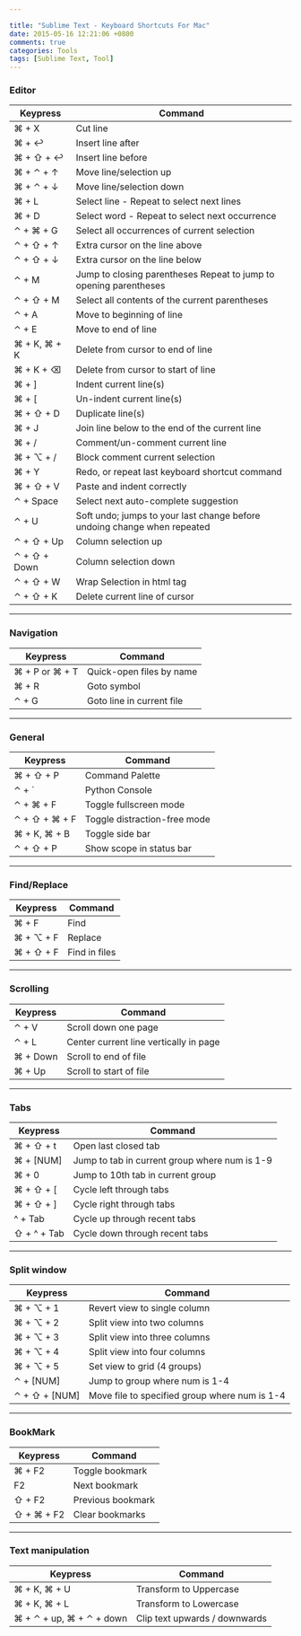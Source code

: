 ```yaml
---

title: "Sublime Text - Keyboard Shortcuts For Mac"
date: 2015-05-16 12:21:06 +0800
comments: true
categories: Tools
tags: [Sublime Text, Tool]
---
```


### Editor

| Keypress     | Command                                                                  |
|--------------|--------------------------------------------------------------------------|
| ⌘ + X        | Cut line                                                                 |
| ⌘ + ↩        | Insert line after                                                        |
| ⌘ + ⇧ + ↩    | Insert line before                                                       |
| ⌘ + ⌃ + ↑    | Move line/selection up                                                   |
| ⌘ + ⌃ + ↓    | Move line/selection down                                                 |
| ⌘ + L        | Select line - Repeat to select next lines                                |
| ⌘ + D        | Select word - Repeat to select next occurrence                           |
| ⌃ + ⌘ + G    | Select all occurrences of current selection                              |
| ⌃ + ⇧ + ↑    | Extra cursor on the line above                                           |
| ⌃ + ⇧ + ↓    | Extra cursor on the line below                                           |
| ⌃ + M        | Jump to closing parentheses Repeat to jump to opening parentheses        |
| ⌃ + ⇧ + M    | Select all contents of the current parentheses                           |
| ⌃ + A        | Move to beginning of line                                                |
| ⌃ + E        | Move to end of line                                                      |
| ⌘ + K, ⌘ + K | Delete from cursor to end of line                                        |
| ⌘ + K + ⌫    | Delete from cursor to start of line                                      |
| ⌘ + ]        | Indent current line(s)                                                   |
| ⌘ + [        | Un-indent current line(s)                                                |
| ⌘ + ⇧ + D    | Duplicate line(s)                                                        |
| ⌘ + J        | Join line below to the end of the current line                           |
| ⌘ + /        | Comment/un-comment current line                                          |
| ⌘ + ⌥ + /    | Block comment current selection                                          |
| ⌘ + Y        | Redo, or repeat last keyboard shortcut command                           |
| ⌘ + ⇧ + V    | Paste and indent correctly                                               |
| ⌃ + Space    | Select next auto-complete suggestion                                     |
| ⌃ + U        | Soft undo; jumps to your last change before undoing change when repeated |
| ⌃ + ⇧ + Up   | Column selection up                                                      |
| ⌃ + ⇧ + Down | Column selection down                                                    |
| ⌃ + ⇧ + W    | Wrap Selection in html tag                                               |
| ⌃ + ⇧ + K    | Delete current line of cursor                                            |

<!-- more -->
---         
### Navigation
| Keypress       | Command                   |
|----------------|---------------------------|
| ⌘ + P or ⌘ + T | Quick-open files by name  |
| ⌘ + R          | Goto symbol               |
| ⌃ + G          | Goto line in current file |

---   
### General
| Keypress      | Command                      |
|---------------|------------------------------|
| ⌘ + ⇧ + P     | Command Palette              |
| ⌃ + `         | Python Console               |
| ⌃ + ⌘ + F     | Toggle fullscreen mode       |
| ⌃ + ⇧ + ⌘ + F | Toggle distraction-free mode |
| ⌘ + K, ⌘ + B  | Toggle side bar              |
| ⌃ + ⇧ + P     | Show scope in status bar     |

---   
### Find/Replace
| Keypress  | Command       |
|-----------|---------------|
| ⌘ + F     | Find          |
| ⌘ + ⌥ + F | Replace       |
| ⌘ + ⇧ + F | Find in files |

---   
### Scrolling
| Keypress | Command                                |
|----------|----------------------------------------|
| ⌃ + V    | Scroll down one page                   |
| ⌃ + L    | Center current line vertically in page |
| ⌘ + Down | Scroll to end of file                  |
| ⌘ + Up   | Scroll to start of file                |

---   
### Tabs
| Keypress    | Command                                       |
|-------------|-----------------------------------------------|
| ⌘ + ⇧ + t   | Open last closed tab                          |
| ⌘ + [NUM]   | Jump to tab in current group where num is 1-9 |
| ⌘ + 0       | Jump to 10th tab in current group             |
| ⌘ + ⇧ + [   | Cycle left through tabs                       |
| ⌘ + ⇧ + ]   | Cycle right through tabs                      |
| ^ + Tab     | Cycle up through recent tabs                  |
| ⇧ + ^ + Tab | Cycle down through recent tabs                |

---   
### Split window
| Keypress      | Command                                       |
|---------------|-----------------------------------------------|
| ⌘ + ⌥ + 1     | Revert view to single column                  |
| ⌘ + ⌥ + 2     | Split view into two columns                   |
| ⌘ + ⌥ + 3     | Split view into three columns                 |
| ⌘ + ⌥ + 4     | Split view into four columns                  |
| ⌘ + ⌥ + 5     | Set view to grid (4 groups)                   |
| ⌃ + [NUM]     | Jump to group where num is 1-4                |
| ⌃ + ⇧ + [NUM] | Move file to specified group where num is 1-4 |

---   
### BookMark
| Keypress   | Command           |
|------------|-------------------|
| ⌘ + F2     | Toggle bookmark   |
| F2         | Next bookmark     |
| ⇧ + F2     | Previous bookmark |
| ⇧ + ⌘ + F2 | Clear bookmarks   |

---   
### Text manipulation
| Keypress                 | Command                       |
|--------------------------|-------------------------------|
| ⌘ + K, ⌘ + U             | Transform to Uppercase        |
| ⌘ + K, ⌘ + L             | Transform to Lowercase        |
| ⌘ + ⌃ + up, ⌘ + ⌃ + down | Clip text upwards / downwards |